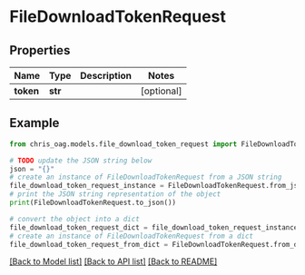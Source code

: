 # FileDownloadTokenRequest


## Properties

Name | Type | Description | Notes
------------ | ------------- | ------------- | -------------
**token** | **str** |  | [optional] 

## Example

```python
from chris_oag.models.file_download_token_request import FileDownloadTokenRequest

# TODO update the JSON string below
json = "{}"
# create an instance of FileDownloadTokenRequest from a JSON string
file_download_token_request_instance = FileDownloadTokenRequest.from_json(json)
# print the JSON string representation of the object
print(FileDownloadTokenRequest.to_json())

# convert the object into a dict
file_download_token_request_dict = file_download_token_request_instance.to_dict()
# create an instance of FileDownloadTokenRequest from a dict
file_download_token_request_from_dict = FileDownloadTokenRequest.from_dict(file_download_token_request_dict)
```
[[Back to Model list]](../README.md#documentation-for-models) [[Back to API list]](../README.md#documentation-for-api-endpoints) [[Back to README]](../README.md)


